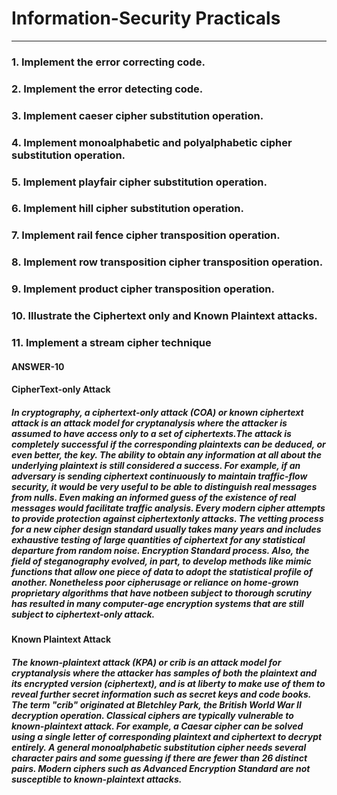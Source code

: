 # **Information-Security Practicals**

---

### 1. Implement the error correcting code.

### 2. Implement the error detecting code.

### 3. Implement caeser cipher substitution operation.

### 4. Implement monoalphabetic and polyalphabetic cipher substitution operation.

### 5. Implement playfair cipher substitution operation.

### 6. Implement hill cipher substitution operation.

### 7. Implement rail fence cipher transposition operation.

### 8. Implement row transposition cipher transposition operation.

### 9. Implement product cipher transposition operation.

### 10. Illustrate the Ciphertext only and Known Plaintext attacks.

### 11. Implement a stream cipher technique

#### ANSWER-10

#### CipherText-only Attack

##### In cryptography, a ciphertext-only attack (COA) or known ciphertext attack is an attack model for cryptanalysis where the attacker is assumed to have access only to a set of ciphertexts.The attack is completely successful if the corresponding plaintexts can be deduced, or even better, the key. The ability to obtain any information at all about the underlying plaintext is still considered a success. For example, if an adversary is sending ciphertext continuously to maintain traffic-flow security, it would be very useful to be able to distinguish real messages from nulls. Even making an informed guess of the existence of real messages would facilitate traffic analysis. Every modern cipher attempts to provide protection against ciphertextonly attacks. The vetting process for a new cipher design standard usually takes many years and includes exhaustive testing of large quantities of ciphertext for any statistical departure from random noise. Encryption Standard process. Also, the field of steganography evolved, in part, to develop methods like mimic functions that allow one piece of data to adopt the statistical profile of another. Nonetheless poor cipherusage or reliance on home-grown proprietary algorithms that have notbeen subject to thorough scrutiny has resulted in many computer-age encryption systems that are still subject to ciphertext-only attack.

#### Known Plaintext Attack

##### The known-plaintext attack (KPA) or crib is an attack model for cryptanalysis where the attacker has samples of both the plaintext and its encrypted version (ciphertext), and is at liberty to make use of them to reveal further secret information such as secret keys and code books. The term "crib" originated at Bletchley Park, the British World War II decryption operation. Classical ciphers are typically vulnerable to known-plaintext attack. For example, a Caesar cipher can be solved using a single letter of corresponding plaintext and ciphertext to decrypt entirely. A general monoalphabetic substitution cipher needs several character pairs and some guessing if there are fewer than 26 distinct pairs. Modern ciphers such as Advanced Encryption Standard are not susceptible to known-plaintext attacks.

